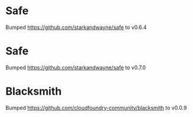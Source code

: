 
# Safe
Bumped https://github.com/starkandwayne/safe to v0.6.4

# Safe
Bumped https://github.com/starkandwayne/safe to v0.7.0

# Blacksmith
Bumped https://github.com/cloudfoundry-community/blacksmith to v0.0.9
